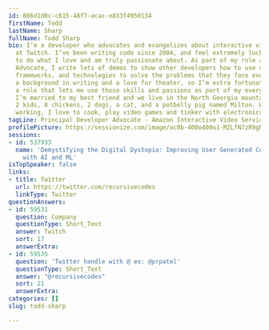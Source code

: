 ```yaml
---
id: 886d1d0c-c615-48f7-acac-e833f4950134
firstName: Todd
lastName: Sharp
fullName: Todd Sharp
bio: I’m a developer who advocates and evangelizes about interactive video streaming
  at Twitch. I’ve been writing code since 2004, and feel extremely lucky to be paid
  to do what I love and am truly passionate about. As part of my role as a Developer
  Advocate, I write lots of demos to show other developers how to use certain languages,
  frameworks, and technologies to solve the problems that they face every day. I have
  a background in writing and a love for theater, so I’m extra fortunate to have found
  a role that lets me use those skills and passions as part of my everyday routine.
  I’m married to my best friend and we live in the North Georgia mountains with our
  2 kids, 8 chickens, 2 dogs, a cat, and a potbelly pig named Milton. When I’m not
  working, I love to cook, play video games and tinker with electronics and microcontrollers.
tagLine: Principal Developer Advocate - Amazon Interactive Video Service - Twitch
profilePicture: https://sessionize.com/image/ac0b-400o400o1-MZLfN7zR9gNRGgne5myrmQ.png
sessions:
- id: 537933
  name: 'Demystifying the Digital Dystopia: Improving User Generated Content Platforms
    with AI and ML'
isTopSpeaker: false
links:
- title: Twitter
  url: https://twitter.com/recursivecodes
  linkType: Twitter
questionAnswers:
- id: 59531
  question: Company
  questionType: Short_Text
  answer: Twitch
  sort: 17
  answerExtra: 
- id: 59535
  question: 'Twitter handle with @ ex: @prpatel'
  questionType: Short_Text
  answer: "@recursivecodes"
  sort: 21
  answerExtra: 
categories: []
slug: todd-sharp

---
```

